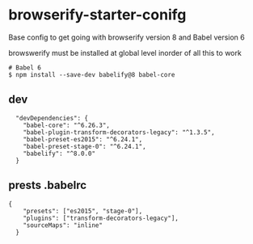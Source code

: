 # browserify-starter-conifg
Base config to get going with browserify version 8 and Babel version 6  

browswerify must be installed at global level inorder of all this to work

```
# Babel 6 
$ npm install --save-dev babelify@8 babel-core

```
## dev 

```
  "devDependencies": {
    "babel-core": "^6.26.3",
    "babel-plugin-transform-decorators-legacy": "^1.3.5",
    "babel-preset-es2015": "^6.24.1",
    "babel-preset-stage-0": "^6.24.1",
    "babelify": "^8.0.0"
  }

```

## prests .babelrc

```
{
    "presets": ["es2015", "stage-0"],
    "plugins": ["transform-decorators-legacy"],
    "sourceMaps": "inline"
  }
  
  ```

